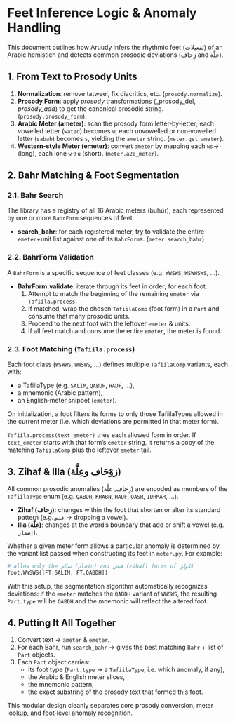 # Feet Inference Logic & Anomaly Handling

This document outlines how Aruudy infers the rhythmic feet (تفعيلات) of an Arabic hemistich and detects common prosodic deviations (زِحاف and عِلَّة).

## 1. From Text to Prosody Units

1. **Normalization**: remove tatweel, fix diacritics, etc. (`prosody.normalize`).
2. **Prosody Form**: apply _prosody_ transformations (_prosody_del, _prosody_add_) to get the canonical prosodic string. (`prosody.prosody_form`).
3. **Arabic Meter (ameter)**: scan the prosody form letter‑by‑letter; each vowelled letter (`watad`) becomes `w`, each unvowelled or non‑vowelled letter (`sabab`) becomes `s`, yielding the `ameter` string. (`meter.get_ameter`).
4. **Western‑style Meter (emeter)**: convert `ameter` by mapping each `ws`→`-` (long), each lone `w`→`u` (short). (`meter.a2e_meter`).

## 2. Bahr Matching & Foot Segmentation

### 2.1. Bahr Search
The library has a registry of all 16 Arabic meters (buḥūr), each represented by one or more `BahrForm` sequences of feet.

- **search_bahr**: for each registered meter, try to validate the entire `emeter`+unit list against one of its `BahrForm`s. (`meter.search_bahr`)

### 2.2. BahrForm Validation
A `BahrForm` is a specific sequence of feet classes (e.g. `WWSWS`, `WSWWSWS`, …).

- **BahrForm.validate**: iterate through its feet in order; for each foot:
  1. Attempt to match the beginning of the remaining `emeter` via `Tafiila.process`.
  2. If matched, wrap the chosen `TafiilaComp` (foot form) in a `Part` and consume that many prosodic units.
  3. Proceed to the next foot with the leftover `emeter` & units.
  4. If all feet match and consume the entire `emeter`, the meter is found.

### 2.3. Foot Matching (`Tafiila.process`)
Each foot class (`WSWWS`, `WWSWS`, …) defines multiple `TafiilaComp` variants, each with:
- a TafiilaType (e.g. `SALIM`, `QABDH`, `HADF`, …),
- a mnemonic (Arabic pattern),
- an English‑meter snippet (`emeter`).

On initialization, a foot filters its forms to only those TafiilaTypes allowed in the current meter (i.e. which deviations are permitted in that meter form).

`Tafiila.process(text_emeter)` tries each allowed form in order. If `text_emeter` starts with that form’s `emeter` string, it returns a copy of the matching `TafiilaComp` plus the leftover `emeter` tail.

## 3. Zihaf & Illa (زوْحَاف وعِلَّة)
All common prosodic anomalies (زِحاف, عِلَّة) are encoded as members of the `TafiilaType` enum (e.g. `QABDH`, `KHABN`, `HADF`, `QASR`, `IDHMAR`, …).  

- **Zihaf (زِحاف)**: changes within the foot that shorten or alter its standard pattern (e.g. `قبض` → dropping a vowel).
- **Illa (عِلَّة)**: changes at the word’s boundary that add or shift a vowel (e.g. `إضمار`).

Whether a given meter form allows a particular anomaly is determined by the variant list passed when constructing its feet in `meter.py`. For example:
```python
# allow only the سالم (plain) and قبض (zihaf) forms of فَعُولُنْ
foot.WWSWS([FT.SALIM, FT.QABDH])
```

With this setup, the segmentation algorithm automatically recognizes deviations: if the `emeter` matches the `QABDH` variant of `WWSWS`, the resulting `Part.type` will be `QABDH` and the mnemonic will reflect the altered foot.

## 4. Putting It All Together
1. Convert text → `ameter` & `emeter`.
2. For each Bahr, run `search_bahr` → gives the best matching `Bahr` + list of `Part` objects.
3. Each `Part` object carries:
   - its foot type (`Part.type` → a `TafiilaType`, i.e. which anomaly, if any),
   - the Arabic & English meter slices,
   - the mnemonic pattern,
   - the exact substring of the prosody text that formed this foot.

This modular design cleanly separates core prosody conversion, meter lookup, and foot‑level anomaly recognition.
